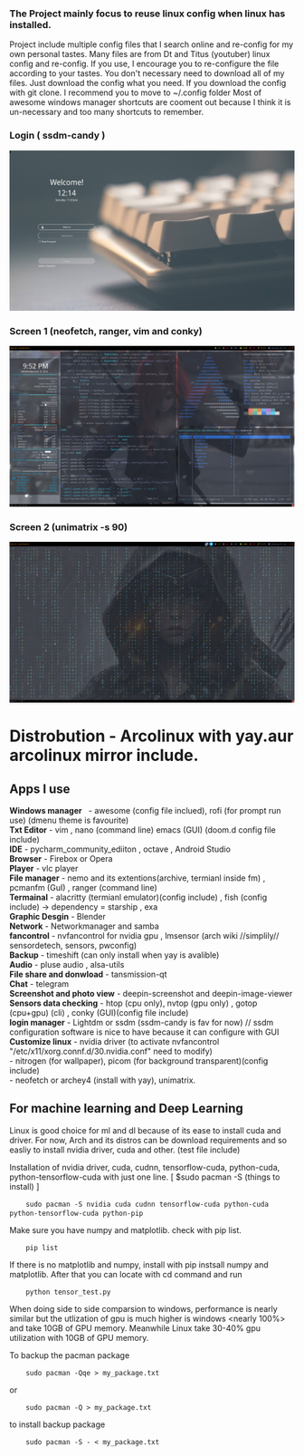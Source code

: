 
### The Project mainly focus to reuse linux config when linux has installed. 

Project include multiple config files that I search online and re-config for my own personal tastes. Many files are from Dt and Titus (youtuber) linux config and re-config. If you use, I encourage you to re-configure the file according to your tastes. You don't necessary need to download all of my files. Just download the config what you need. If you download the config with git clone. I recommend you to move to ~/.config folder
Most of awesome windows manager shortcuts are cooment out because I think it is un-necessary and too many shortcuts to remember. 

### Login ( ssdm-candy )
![This is an image of login](https://github.com/ThomasHeinThura/Personal-Linux-config/blob/master/screenshot/DeepinScreenshot_select-area_20220611121434.png)
### Screen 1 (neofetch, ranger, vim and conky)
![This is an image of Scrren 1](https://github.com/ThomasHeinThura/Personal-Linux-config/blob/master/screenshot/DeepinScreenshot_select-area_20220608215230.png)
### Screen 2 (unimatrix -s 90)
![This is an image of Screen 2](https://github.com/ThomasHeinThura/Personal-Linux-config/blob/master/screenshot/DeepinScreenshot_select-area_20220608215318.png)

# Distrobution - Arcolinux with yay.aur arcolinux mirror include.
## Apps I use
**Windows manager** &nbsp;	- awesome (config file inclued), rofi (for prompt run use) (dmenu theme is favourite)  
**Txt Editor** 			- vim , nano (command line) emacs (GUI) (doom.d config file include)  
**IDE** 			- pycharm_community_ediiton , octave , Android Studio  
**Browser**	     		- Firebox or Opera  
**Player**  			- vlc player  
**File manager**		- nemo and its extentions(archive, termianl inside fm) , pcmanfm (GuI) , ranger (command line)  
**Termainal** 			- alacritty (termianl emulator)(config include) , fish (config include) -> dependency = starship , exa   
**Graphic Desgin**		- Blender   
**Network**		     	- Networkmanager and samba  
**fancontrol**			- nvfancontrol for nvidia gpu , lmsensor (arch wiki //simplily// sensordetech, sensors, pwconfig)  
**Backup**			- timeshift (can only install when yay is avalible)  
**Audio**			- pluse audio , alsa-utils   
**File share and donwload**     - tansmission-qt     
**Chat** 			- telegram    
**Screenshot and photo view**	- deepin-screenshot and deepin-image-viewer   
**Sensors data checking**	- htop (cpu only), nvtop (gpu only) , gotop (cpu+gpu) (cli) , conky (GUI)(config file include)  
**login manager**		- Lightdm or ssdm (ssdm-candy is fav for now) // ssdm configuration software is nice to have because it can configure with GUI  
**Customize linux**		- nvidia driver (to activate nvfancontrol "/etc/x11/xorg.connf.d/30.nvidia.conf" need to modify)   
			        - nitrogen (for wallpaper), picom (for background transparent)(config include)   
		     		- neofetch or archey4 (install with yay), unimatrix.  
	

## For machine learning and Deep Learning
Linux is good choice for ml and dl because of its ease to install cuda and driver.
For now, Arch and its distros can be download requirements and so easliy to install nvidia driver, cuda and other. (test file include)

Installation of nvidia driver, cuda, cudnn, tensorflow-cuda, python-cuda, python-tensorflow-cuda with just one line. [ $sudo pacman -S  (things to install) ] 
	
		sudo pacman -S nvidia cuda cudnn tensorflow-cuda python-cuda python-tensorflow-cuda python-pip
	
Make sure you have numpy and matplotlib. check with pip list.
		
		pip list

If there is no matplotlib and numpy, install with pip instsall numpy and matplotlib. 
After that you can locate with cd command and run
	
		python tensor_test.py

When doing side to side comparsion to windows, performance is nearly similar but the utlization of gpu is much higher is windows <nearly 100%> and take 10GB of GPU memory. Meanwhile Linux <archo linux> take 30-40% gpu utilization with 10GB of GPU memory.

To backup the pacman package
		
		sudo pacman -Qqe > my_package.txt 
or
		
		sudo pacman -Q > my_package.txt

to install backup package
	
		sudo pacman -S - < my_package.txt
